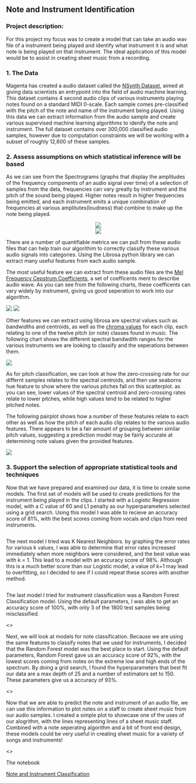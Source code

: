 ## Note and Instrument Identification

### Project description:

For this project my focus was to create a model that can take an audio wav file of a instrument being played and identify what instrument it is and what note is being played on that instrument. The ideal application of this model would be to assist in creating sheet music from a recording. 

### 1. The Data

Magenta has created a audio dataset called the [NSynth Dataset](https://magenta.tensorflow.org/datasets/nsynth#note-qualities), aimed at giving data scientists an entrypoint into the field of audio machine learning. This dataset contains 4 second audio clips of various instruments playing notes found on a standard MIDI 0-scale. Each sample comes pre-classified with the pitch of the note and name of the instrument being played. Using this data we can extract information from the audio sample and create various supervised machine learning algorithms to idenify the note and instrument. The full dataset contains over 300,000 classified audio samples, however due to computation constraints we will be working with a subset of roughly 12,600 of these samples. 

### 2. Assess assumptions on which statistical inference will be based

As we can see from the Spectrograms (graphs that display the amplitudes of the frequency components of an audio signal over time) of a selection of samples from the data, frequencies can vary greatly by instrument and the pitch of the sound being played. Higher notes result in higher frequencies being emitted, and each instrument emits a unique combination of frequencies at various amplitutes(loudness) that combine to make up the note being played.

<center><img src="images/guitar_bass_spec.png?raw=true"/></center>

<center><img src="images/mallet_keyboard_spec.png?raw=true"/></center>

There are a number of quantifiable metrics we can pull from these audio files that can help train our algorithim to correctly classify these various audio signals into categories. Using the Librosa python library we can extract many useful features from each audio sample. 

The most useful feature we can extract from these audio files are the [Mel Frequency Cepstrum Coefficients](https://en.wikipedia.org/wiki/Mel-frequency_cepstrum), a set of coefficents ment to describe audio wave. As you can see from the following charts, these coefficents can vary widely by instrument, giving us good seperation to work into our algorithm. 

<img src="images/mfcc3_inst.png?raw=true"/>

<img src="images/mfcc8_inst.png?raw=true"/>

Other features we can extract using librosa are spectral values such as bandwidths and centroids, as well as the [chroma values](https://en.wikipedia.org/wiki/Chroma_feature) for each clip, each relating to one of the twelve pitch (or note) classes found in music. The following chart shows the different spectral bandwdith ranges for the various instruments we are looking to classify and the seperations between them. 

<img src="images/spec_band.png?raw=true"/>

As for pitch classification, we can look at how the zero-crossing rate for our differnt samples relates to the spectral centroids, and then use seaborns hue feature to show where the various pitches fall on this scatterplot. as you can see, lower values of the spectral centroid and zero-crossing rates relate to lower pitches, while high values tend to be related to higher pitched notes. 

<im src="zero_cross.jpg?raw=true"/>

The following pairplot shows how a number of these features relate to each other as well as how the pitch of each audio clip relates to the various audio features. There appears to be a fair amount of grouping between similar pitch values, suggesting a prediction model may be fairly accurate at determining note values given the provided features. 

<img src="images/pairplot.png?raw=true"/>

### 3. Support the selection of appropriate statistical tools and techniques

Now that we have prepared and examined our data, it is time to create some models. The first set of models will be used to create predictions for the instrument being played in the clips. I started with a Logistic Regression model, with a C value of 60 and L1 penalty as our hyperparameters selected using a grid search. Using this model I was able to recieve an accuracy score of 81%, with the best scores coming from vocals and clips from reed instruments. 

<img src="">

The next model I tried was K Nearest Neighbors. by graphing the error rates for various k values, I was able to determine that error rates increased immediately when more neighbors were considered, and the best value was with k = 1. This lead to a model with an accuracy score of 98%. Although this is a much better score than our Logistic model, a value of k=1 may lead to overfitting, so I decided to see if I could repeat these scores with another method.

<img src = "">

The last model I tried for instrument classification was a Random Forest Classification model. Using the default parameters, I was able to get an accuracy score of 100%, with only 3 of the 1800 test samples being misclassified. 

<>

Next, we will look at models for note classification. Because we are using the same features to classify notes that we used for instruments, I decided that the Random Forest model was the best place to start. Using the default parameters, Random Forest gave us an accuracy score of 92%, with the lowest scores coming from notes on the extreme low and high ends of the spectrum. By doing a grid search, I found the hyperparameters that best fit our data are a max depth of 25 and a number of estimators set to 150. These parameters give us a accuracy of 93%. 

<>

Now that we are able to predict the note and instrument of an audio file, we can use this information to plot notes on a staff to create sheet music from our audio samples. I created a simple plot to showcase one of the uses of our alogrithm, with the lines representing lines of a sheet music staff. Combined with a note seperating algorithm and a bit of front end design, these models could be very useful in creating sheet music for a variety of songs and instruments!

<>

The notebook

[Note and Instrument Classification](/note_class.html)
